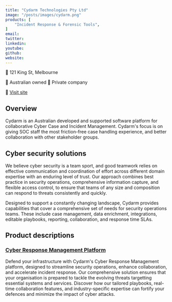 ```yaml
---
title: "Cydarm Technologies Pty Ltd"
image: "/posts/images/cydarm.png"
products: [
    "Incident Response & Forensic Tools",
]
email: 
twitter: 
linkedin: 
youtube: 
github: 
website: 
---
```




:office: 121 King St, Melbourne

:flags: Australian owned
:flags: Private company

:small_blue_diamond: [Visit site](https://www.cydarm.com/)

## Overview

Cydarm is an Australian developed and supported software platform for collaborative Cyber Case and Incident Management. Cydarm's focus is on giving SOC staff the most friction-free case handling experience, and better collaboration with other stakeholder groups.

## Cyber security solutions

We believe cyber security is a team sport, and good teamwork relies on effective communication and coordination of effort across different domain expertise with an enduring level of trust. Our approach combines best practice in security operations, comprehensive information capture, and flexible access control, to ensure that teams of any size and composition can respond to threats consistently and quickly.

Designed to support a constantly changing landscape, Cydarm provides capabilities that cover a comprehensive set of needs for security operations teams. These include case management, data enrichment, integrations, editable playbooks, reporting, collaboration, and response time SLAs.

## Product descriptions
### [Cyber Response Management Platform](https://www.cydarm.com/solutions/enterprise)

Defend your infrastructure with Cydarm's Cyber Response Management platform, designed to streamline security operations, enhance collaboration, and accelerate incident response. Our comprehensive solution ensures that your organisation is prepared to tackle the evolving threats targetting essential systems and services. Discover how our tailored playbooks, real-time collaboration features, and industry-specific expertise can fortify your defences and minimize the impact of cyber attacks.

